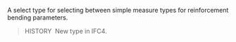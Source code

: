 A select type for selecting between simple measure types for reinforcement bending parameters.

> HISTORY&nbsp; New type in IFC4.